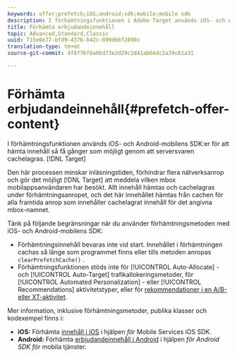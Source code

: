 ```yaml
---
keywords: offer;prefetch;iOS;android;sdk;mobile;mobile sdk
description: I förhämtningsfunktionen i Adobe Target används iOS- och Android-mobilens SDK:er för att hämta innehåll som kan erbjudas så få gånger som möjligt genom att serversvaren cachelagras.
title: Förhämta erbjudandeinnehåll
topic: Advanced,Standard,Classic
uuid: 715e0e77-bfd9-437b-b42c-899d66f2890c
translation-type: tm+mt
source-git-commit: 4f877bf6a0bd73e2d29c2d41ab64dc2a39c61a31

---
```



# Förhämta erbjudandeinnehåll{#prefetch-offer-content}

I förhämtningsfunktionen används iOS- och Android-mobilens SDK:er för att hämta innehåll så få gånger som möjligt genom att serversvaren cachelagras. [!DNL Target]

Den här processen minskar inläsningstiden, förhindrar flera nätverksanrop och gör det möjligt [!DNL Target] att meddela vilken mbox mobilappsanvändaren har besökt. Allt innehåll hämtas och cachelagras under förhämtningsanropet, och det här innehållet hämtas från cachen för alla framtida anrop som innehåller cachelagrat innehåll för det angivna mbox-namnet.

Tänk på följande begränsningar när du använder förhämtningsmetoden med iOS- och Android-mobilens SDK:

* Förhämtningsinnehåll bevaras inte vid start. Innehållet i förhämtningen cachas så länge som programmet finns eller tills metoden anropas `clearPrefetchCache()` .
* Förhämtningsfunktionen stöds inte för [!UICONTROL Auto-Allocate] - och [!UICONTROL Auto-Target] trafikallokeringsmetoder, för [!UICONTROL Automated Personalization] - eller [!UICONTROL Recommendations] aktivitetstyper, eller för [rekommendationer i en A/B- eller XT-aktivitet](/help/c-recommendations/recommendations-as-an-offer.md).

Mer information, inklusive förhämtningsmetoder, publika klasser och kodexempel finns i:

* **iOS:**  Förhämta [innehåll i iOS](https://docs.adobe.com/content/help/en/mobile-services/ios/target-ios/c-mob-target-prefetch-ios.html) i hjälpen *för* Mobile Services iOS SDK.
* **Android:**  Förhämta [erbjudandeinnehåll i Android](https://docs.adobe.com/content/help/en/mobile-services/android/target-android/c-mob-target-prefetch-android.html) i hjälpen *för Android SDK för* mobila tjänster.
